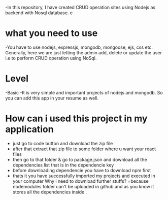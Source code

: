 
-In this repository, I have created CRUD operation sites using Nodejs as backend with Nosql database.
e
# what you need to use
-You have to use nodejs, expressjs, mongodb, mongoose, ejs, css etc.
Generally, here we are just letting the admin add, delete or update the user i.e to perform CRUD operation using NoSql.

# Level
-Basic
-It is very simple and important projects of nodejs and mongodb.
So you can add this app in your resume as well.

# How can i used this project in my application
- just go to code button and download the zip file 
- after that extract that zip file to some folder where u want your react files
- then go to that folder & go to package.json and download all the dependencies list that is in the dependencie key
- before downloading dependencie you have to download npm first
- thats it you have successfully imported my projects and executed in your computer
 Why i need to download further stuffs?
=because nodemodules folder can't be uploaded in github and as you know it stores all the dependencies inside .
